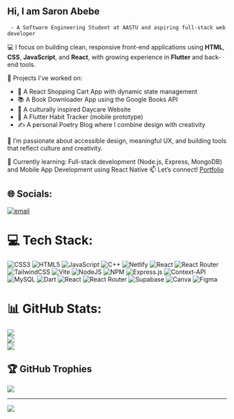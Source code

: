 ## Hi, I am Saron Abebe
     - A Software Engineering Student at AASTU and aspiring full-stack web developer

💻 I focus on building clean, responsive front-end applications using **HTML**, **CSS**, **JavaScript**, and **React**, with growing experience in **Flutter** and back-end tools.

🚀 Projects I've worked on:
- 🛒 A React Shopping Cart App with dynamic state management
- 📚 A Book Downloader App using the Google Books API
- 🍼 A culturally inspired Daycare Website
- 🧠 A Flutter Habit Tracker (mobile prototype)
- ✍️ A personal Poetry Blog where I combine design with creativity

🎯 I’m passionate about accessible design, meaningful UX, and building tools that reflect culture and creativity.

🔭 Currently learning: Full-stack development (Node.js, Express, MongoDB) and Mobile App Development using React Native
📫 Let’s connect! [Portfolio](https://saron-a-s-portfolio.netlify.app)



## 🌐 Socials:
[![email](https://img.shields.io/badge/Email-D14836?logo=gmail&logoColor=white)](mailto:saronabebe2019@gmail.com) 

# 💻 Tech Stack:
![CSS3](https://img.shields.io/badge/css3-%231572B6.svg?style=for-the-badge&logo=css3&logoColor=white) ![HTML5](https://img.shields.io/badge/html5-%23E34F26.svg?style=for-the-badge&logo=html5&logoColor=white) ![JavaScript](https://img.shields.io/badge/javascript-%23323330.svg?style=for-the-badge&logo=javascript&logoColor=%23F7DF1E) ![C++](https://img.shields.io/badge/c++-%2300599C.svg?style=for-the-badge&logo=c%2B%2B&logoColor=white) ![Netlify](https://img.shields.io/badge/netlify-%23000000.svg?style=for-the-badge&logo=netlify&logoColor=#00C7B7) ![React](https://img.shields.io/badge/react-%2320232a.svg?style=for-the-badge&logo=react&logoColor=%2361DAFB) ![React Router](https://img.shields.io/badge/React_Router-CA4245?style=for-the-badge&logo=react-router&logoColor=white) ![TailwindCSS](https://img.shields.io/badge/tailwindcss-%2338B2AC.svg?style=for-the-badge&logo=tailwind-css&logoColor=white) ![Vite](https://img.shields.io/badge/vite-%23646CFF.svg?style=for-the-badge&logo=vite&logoColor=white) ![NodeJS](https://img.shields.io/badge/node.js-6DA55F?style=for-the-badge&logo=node.js&logoColor=white) ![NPM](https://img.shields.io/badge/NPM-%23CB3837.svg?style=for-the-badge&logo=npm&logoColor=white) ![Express.js](https://img.shields.io/badge/express.js-%23404d59.svg?style=for-the-badge&logo=express&logoColor=%2361DAFB) ![Context-API](https://img.shields.io/badge/Context--Api-000000?style=for-the-badge&logo=react) ![MySQL](https://img.shields.io/badge/mysql-4479A1.svg?style=for-the-badge&logo=mysql&logoColor=white) ![Dart](https://img.shields.io/badge/dart-%230175C2.svg?style=for-the-badge&logo=dart&logoColor=white) ![React](https://img.shields.io/badge/react-%2320232a.svg?style=for-the-badge&logo=react&logoColor=%2361DAFB) ![React Router](https://img.shields.io/badge/React_Router-CA4245?style=for-the-badge&logo=react-router&logoColor=white) ![Supabase](https://img.shields.io/badge/Supabase-3ECF8E?style=for-the-badge&logo=supabase&logoColor=white) ![Canva](https://img.shields.io/badge/Canva-%2300C4CC.svg?style=for-the-badge&logo=Canva&logoColor=white) ![Figma](https://img.shields.io/badge/figma-%23F24E1E.svg?style=for-the-badge&logo=figma&logoColor=white)
# 📊 GitHub Stats:
![](https://github-readme-stats.vercel.app/api?username=Saron-A&theme=github_dark&hide_border=true&include_all_commits=false&count_private=false)<br/>
![](https://nirzak-streak-stats.vercel.app/?user=Saron-A&theme=github_dark&hide_border=true)<br/>
![](https://github-readme-stats.vercel.app/api/top-langs/?username=Saron-A&theme=github_dark&hide_border=true&include_all_commits=false&count_private=false&layout=compact)

## 🏆 GitHub Trophies
![](https://github-profile-trophy.vercel.app/?username=Saron-A&theme=radical&no-frame=true&no-bg=false&margin-w=4)

---
[![](https://visitcount.itsvg.in/api?id=Saron-A&icon=4&color=0)](https://visitcount.itsvg.in)

<!-- Proudly created with GPRM ( https://gprm.itsvg.in ) -->
